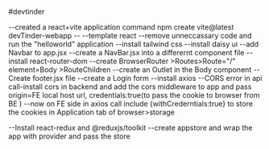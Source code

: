 #devtinder

--created a react+vite application command npm create vite@latest devTinder-webapp -- --template react
--remove unneccassary code and run the "helloworld" application
--install tailwind css
--install daisy ui
--add Navbar to app.jsx
--create a NavBar.jsx into a differernt component file
--install react-router-dom
--create BrowserRouter >Routes>Route="/" element=Body >RouteChildren
--create an Outlet in the Body component
--Create footer.jsx file
--create a Login form
--install axios
--CORS error in api call-install cors in backend and add the cors middleware to app and pass origin=FE local host url, credentials:true(to pass the cookie to browser from BE )
--now on FE side in axios call include {withCrederntials:true} to store the cookies in Application tab of browser>storage

--Install react-redux and @reduxjs/toolkit
--create appstore and wrap the app with provider and pass the store


